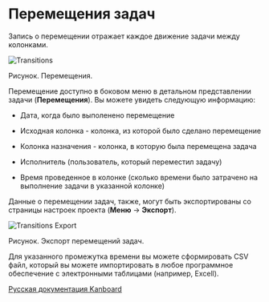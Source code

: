 Перемещения задач
=================



Запись о перемещении отражает каждое движение задачи между колонками.



![Transitions](https://kanboard.net/screenshots/documentation/transitions.png)

Рисунок. Перемещения.



Перемещение доступно в боковом меню в детальном представлении задачи (**Перемещения**). Вы можете увидеть следующую информацию:



-   Дата, когда было выполенено перемещение



-   Исходная колонка - колонка, из которой было сделано перемещение



-   Колонка назначения - колонка, в которую была перемещена задача



-   Исполнитель (пользователь, который переместил задачу)



-   Время проведенное в колонке (сколько времени было затрачено на выполнение задачи в указанной колонке)



Данные о перемещении задач, также, могут быть экспортированы со страницы настроек проекта (**Меню** -\> **Экспорт**).



![Transitions Export](https://kanboard.net/screenshots/documentation/transitions-export.png)

Рисунок. Экспорт перемещений задач.



Для указанного промежутка времени вы можете сформировать CSV файл, который вы можете импортировать в любое программное обеспечение с электронными таблицами (например, Excell).



 
 



[Русская документация Kanboard](http://kanboard.ru/doc/)

